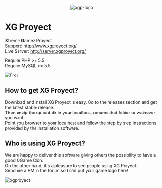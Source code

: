 <p align="center"
    <a href="http://www.xgproyect.org/" target="_blank">
        <img align="center" src="http://www.xgproyect.org/images/misc/xg-logo.png" title="XG Proyect" alt="xgp-logo">
    </a>
</p> 

XG Proyect
====

**X**treme **G**amez Proyect  
Support: http://www.xgproyect.org/  
Live Server: http://server.xgproyect.org/  

Require PHP >= 5.5  
Require MySQL >= 5.5  

![Free](http://www.gnu.org/graphics/agplv3-155x51.png)

## How to get XG Proyect?

Download and install XG Proyect is easy. Go to the releases section and get the latest stable release.  
Then unzip the upload dir in your localhost, rename that folder to wathever you want.  
Point you browser to your localhost and follow the step by step instructions provided by the installation software.

## Who is using XG Proyect?

We are happy to deliver this software giving others the possibility to have a good OGame Clon.  
On the other hand, it's a pleasure to see people using XG Proyect.  
Send me a PM in the forum so I can put your game logo here!  

![xgproyect](http://www.xgproyect.org/images/misc/xg-logo.png)